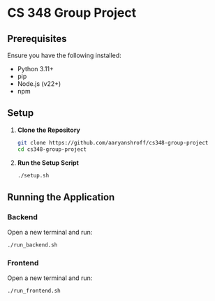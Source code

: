 # CS 348 Group Project

## Prerequisites

Ensure you have the following installed:

- Python 3.11+
- pip
- Node.js (v22+)
- npm

## Setup

1. **Clone the Repository**

   ```bash
   git clone https://github.com/aaryanshroff/cs348-group-project
   cd cs348-group-project
   ```

2. **Run the Setup Script**

    ```bash
    ./setup.sh
    ```

## Running the Application

### Backend
Open a new terminal and run:
```bash
./run_backend.sh
```

### Frontend
Open a new terminal and run:
```bash
./run_frontend.sh
```

